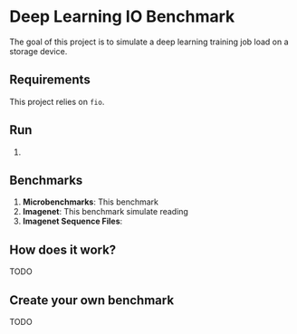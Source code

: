 # Deep Learning IO Benchmark
The goal of this project is to simulate a deep learning training job load on a storage device.

## Requirements
This project relies on `fio`.

## Run
1. 

## Benchmarks
1. **Microbenchmarks**: This benchmark  
2. **Imagenet**: This benchmark simulate reading 
3. **Imagenet Sequence Files**: 

## How does it work?
TODO

## Create your own benchmark
TODO